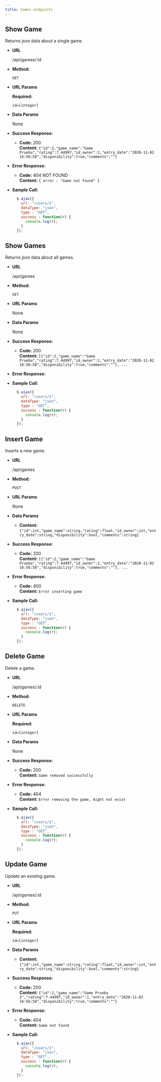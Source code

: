 ```yaml
---
title: Games endpoints
---
```


## Show Game

  Returns json data about a single game.

* **URL**

  /api/games/:id

* **Method:**

  `GET`
  
*  **URL Params**

   **Required:**
 
   `id=[integer]`

* **Data Params**

  None

* **Success Response:**

  * **Code:** 200 <br />
    **Content:** `{"id":2,"game_name":"Game Prueba","rating":7.44997,"id_owner":1,"entry_date":"2020-11-02 16:56:58","disponibility":true,"comments":""}`
 
* **Error Response:**

  * **Code:** 404 NOT FOUND <br />
    **Content:** `{ error : "Game not found" }`

* **Sample Call:**

  ```javascript
    $.ajax({
      url: "/users/1",
      dataType: "json",
      type : "GET",
      success : function(r) {
        console.log(r);
      }
    });
  ```

  

## Show Games

  Returns json data about all games.

* **URL**

  /api/games

* **Method:**

  `GET`
  
*  **URL Params**
 
   None

* **Data Params**

  None

* **Success Response:**

  * **Code:** 200 <br />
    **Content:** `[{"id":2,"game_name":"Game Prueba","rating":7.44997,"id_owner":1,"entry_date":"2020-11-02 16:56:58","disponibility":true,"comments":""}, ...`
 
* **Error Response:**

* **Sample Call:**

  ```javascript
    $.ajax({
      url: "/users/1",
      dataType: "json",
      type : "GET",
      success : function(r) {
        console.log(r);
      }
    });
  ```

## Insert Game

  Inserts a new game.

* **URL**

  /api/games

* **Method:**

  `POST`
  
*  **URL Params**
 
   None

* **Data Params**

  *
    **Content:** `{"id":int,"game_name":string,"rating":float,"id_owner":int,"entry_date":string,"disponibility":bool,"comments":string}`
 

* **Success Response:**

  * **Code:** 200 <br />
    **Content:** `[{"id":2,"game_name":"Game Prueba","rating":7.44997,"id_owner":1,"entry_date":"2020-11-02 16:56:58","disponibility":true,"comments":""}, ...`
 
* **Error Response:**

  * **Code:** 400 <br />
    **Content:** `Error inserting game`

* **Sample Call:**

  ```javascript
    $.ajax({
      url: "/users/1",
      dataType: "json",
      type : "GET",
      success : function(r) {
        console.log(r);
      }
    });
  ```

## Delete Game

  Delete a game.

* **URL**

  /api/games/:id

* **Method:**

  `DELETE`
  
*  **URL Params**
 
   **Required:**
 
   `id=[integer]`

* **Data Params**

  None

* **Success Response:**

  * **Code:** 200 <br />
    **Content:** `Game removed successfully`
 
* **Error Response:**

  * **Code:** 404 <br />
    **Content:** `Error removing the game, might not exist`

* **Sample Call:**

  ```javascript
    $.ajax({
      url: "/users/1",
      dataType: "json",
      type : "GET",
      success : function(r) {
        console.log(r);
      }
    });
  ```

## Update Game

  Update an existing game.

* **URL**

  /api/games/:id

* **Method:**

  `PUT`
  
*  **URL Params**
 
   **Required:**
 
   `id=[integer]`

* **Data Params**

  *
    **Content:** `{"id":int,"game_name":string,"rating":float,"id_owner":int,"entry_date":string,"disponibility":bool,"comments":string}`
 

* **Success Response:**

  * **Code:** 200 <br />
    **Content:** `{"id":2,"game_name":"Game Prueba 2","rating":7.44997,"id_owner":1,"entry_date":"2020-11-02 16:56:58","disponibility":true,"comments":""}`
 
* **Error Response:**

  * **Code:** 404 <br />
    **Content:** `Game not found`

* **Sample Call:**

  ```javascript
    $.ajax({
      url: "/users/1",
      dataType: "json",
      type : "GET",
      success : function(r) {
        console.log(r);
      }
    });
  ```
